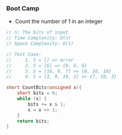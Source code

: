 ### Boot Camp

* Count the number of 1 in an integer

```cpp
// n: The bits of input
// Time Complexity: O(n)
// Space Complexity: O(1)

// Test Case:
//     1. S = [] => error
//     2. S = [6] => {0, 6, 6}
//     3. S = [10, 9, 7] => {0, 10, 10}
//     4. S = [3, 9, 10, 2] => {7, 10, 3}

short CountBits(unsigned x){
    short bits = 0;
    while (x) {
        bits += x & 1;
        x = x >> 1;
    }
    return bits;
}
```



